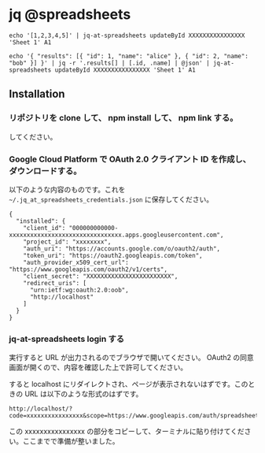 # jq @spreadsheets

```
echo '[1,2,3,4,5]' | jq-at-spreadsheets updateById XXXXXXXXXXXXXXXX 'Sheet 1' A1
```

```
echo '{ "results": [{ "id": 1, "name": "alice" }, { "id": 2, "name": "bob" }] }' | jq -r '.results[] | [.id, .name] | @json' | jq-at-spreadsheets updateById XXXXXXXXXXXXXXXX 'Sheet 1' A1
```

## Installation

### リポジトリを clone して、 npm install して、 npm link する。

してください。

### Google Cloud Platform で OAuth 2.0 クライアント ID を作成し、ダウンロードする。

以下のような内容のものです。これを `~/.jq_at_spreadsheets_credentials.json` に保存してください。

```
{
  "installed": {
    "client_id": "000000000000-xxxxxxxxxxxxxxxxxxxxxxxxxxxxxxxx.apps.googleusercontent.com",
    "project_id": "xxxxxxxx",
    "auth_uri": "https://accounts.google.com/o/oauth2/auth",
    "token_uri": "https://oauth2.googleapis.com/token",
    "auth_provider_x509_cert_url": "https://www.googleapis.com/oauth2/v1/certs",
    "client_secret": "XXXXXXXXXXXXXXXXXXXXXXXX",
    "redirect_uris": [
      "urn:ietf:wg:oauth:2.0:oob",
      "http://localhost"
    ]
  }
}
```

### jq-at-spreadsheets login する

実行すると URL が出力されるのでブラウザで開いてください。 OAuth2 の同意画面が開くので、内容を確認した上で許可してください。

すると localhost にリダイレクトされ、ページが表示されないはずです。このときの URL は以下のような形式のはずです。

```
http://localhost/?code=xxxxxxxxxxxxxxxx&scope=https://www.googleapis.com/auth/spreadsheets
```

この xxxxxxxxxxxxxxxx の部分をコピーして、ターミナルに貼り付けてください。ここまでで準備が整いました。
